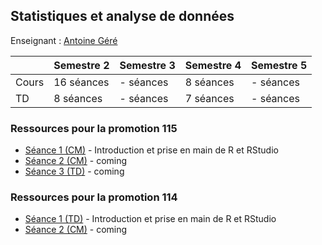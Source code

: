 ## Statistiques et analyse de données 

Enseignant : [Antoine Géré](mailto:a.gere@istom.fr)

|       | Semestre 2 | Semestre 3 | Semestre 4 | Semestre 5 |
|:------|:-----------|:-----------|:-----------|:-----------|
| Cours | 16 séances | - séances  | 8 séances  | - séances  |
| TD    | 8 séances  | - séances  | 7 séances  | - séances  |

### Ressources pour la promotion 115

- [Séance 1 (CM)](./sTa7/intro_R.md) - Introduction et prise en main de R et RStudio
- [Séance 2 (CM)](./sTa7/intro_R.md) - coming
- [Séance 3 (TD)](./sTa7/intro_R.md) - coming

### Ressources pour la promotion 114

- [Séance 1 (TD)](./sTa7/intro_R.md) - Introduction et prise en main de R et RStudio
- [Séance 2 (CM)](./sTa7/intro_R.md) - coming



